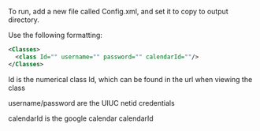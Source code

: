 To run, add a new file called Config.xml, and set it to copy to output directory.

Use the following formatting:
```xml
<Classes>
  <class Id="" username="" password="" calendarId=""/>
</Classes>
```

Id is the numerical class Id, which can be found in the url when viewing the class

username/password are the UIUC netid credentials

calendarId is the google calendar calendarId
